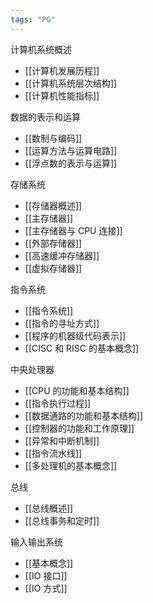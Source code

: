 ```yaml
---
tags: "PG"
---
```


计算机系统概述

- [[计算机发展历程]]
- [[计算机系统层次结构]]
- [[计算机性能指标]]

数据的表示和运算

- [[数制与编码]]
- [[运算方法与运算电路]]
- [[浮点数的表示与运算]]

存储系统

- [[存储器概述]]
- [[主存储器]]
- [[主存储器与 CPU 连接]]
- [[外部存储器]]
- [[高速缓冲存储器]]
- [[虚拟存储器]]

指令系统

- [[指令系统]]
- [[指令的寻址方式]]
- [[程序的机器级代码表示]]
- [[CISC 和 RISC 的基本概念]]

中央处理器

- [[CPU 的功能和基本结构]]
- [[指令执行过程]]
- [[数据通路的功能和基本结构]]
- [[控制器的功能和工作原理]]
- [[异常和中断机制]]
- [[指令流水线]]
- [[多处理机的基本概念]]

总线

- [[总线概述]]
- [[总线事务和定时]]

输入输出系统

- [[基本概念]]
- [[IO 接口]]
- [[IO 方式]]
